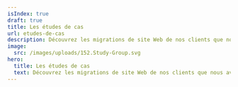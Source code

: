 ```yaml
---
isIndex: true
draft: true
title: Les études de cas
url: etudes-de-cas
description: Découvrez les migrations de site Web de nos clients que nous avons réalisés.
image:
  src: /images/uploads/152.Study-Group.svg
hero:
  title: Les études de cas
  text: Découvrez les migrations de site Web de nos clients que nous avons réalisés.
---
```

